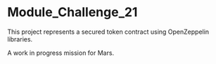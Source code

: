 # Module_Challenge_21
 This project represents a secured token contract using OpenZeppelin libraries. 

A work in progress mission for Mars. 
